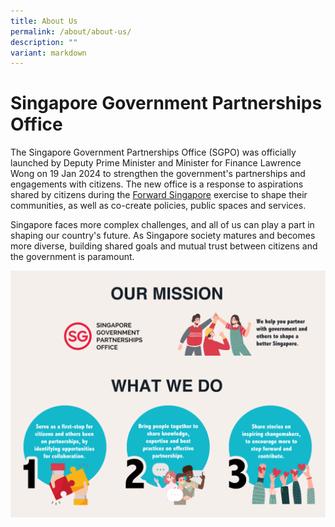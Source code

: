 ```yaml
---
title: About Us
permalink: /about/about-us/
description: ""
variant: markdown
---
```

# Singapore Government Partnerships Office
The Singapore Government Partnerships Office (SGPO) was officially launched by Deputy Prime Minister and Minister for Finance Lawrence Wong on 19 Jan 2024 to strengthen the government's partnerships and engagements with citizens. The new office is a response to aspirations shared by citizens during the [Forward Singapore](http://www.forwardsingapore.gov.sg) exercise to shape their communities, as well as co-create policies, public spaces and services. 

Singapore faces more complex challenges, and all of us can play a part in shaping our country's future. As Singapore society matures and becomes more diverse, building shared goals and mutual trust between citizens and the government is paramount. 

![Singapore Government Partnership Office](/images/About%20SGPO/SGPO_v3_1_clean.png)